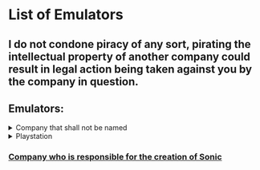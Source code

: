# List of Emulators

## I do not condone piracy of any sort, pirating the intellectual property of another company could result in legal action being taken against you by the company in question.

## Emulators:
<details>
 
<summary>Company that shall not be named</summary>

- [3DS](https://github.com/Emulation-Resources/Emulation/blob/main/Company%20that%20shall%20not%20be%20named/3DS.md)
- [GB/GBC](https://github.com/Emulation-Resources/Emulation/blob/main/Company%20that%20shall%20not%20be%20named/GB%20%2B%20GBC.md)
- [GBA](https://github.com/Emulation-Resources/Emulation/blob/main/Company%20that%20shall%20not%20be%20named/GBA.md)
- [Gamecube](https://github.com/Emulation-Resources/Emulation/blob/main/Company%20that%20shall%20not%20be%20named/Gamecube.md)
- [N64](https://github.com/Emulation-Resources/Emulation/blob/main/Company%20that%20shall%20not%20be%20named/N64.md)
- [NDS](https://github.com/Emulation-Resources/Emulation/blob/main/Company%20that%20shall%20not%20be%20named/NDS.md)
- [NS](https://github.com/Emulation-Resources/Emulation/blob/main/Company%20that%20shall%20not%20be%20named/NS.md)
- [Wii U](https://github.com/Emulation-Resources/Emulation/blob/main/Company%20that%20shall%20not%20be%20named/Wii%20U.md)
- [Wii](https://github.com/Emulation-Resources/Emulation/blob/main/Company%20that%20shall%20not%20be%20named/Wii.md)
  
 </details>

<details>
 
<summary>Playstation</summary>

- [PS1](https://github.com/Emulation-Resources/Emulation/blob/main/Playstation/PS1.md)
- [PS2](https://github.com/Emulation-Resources/Emulation/blob/main/Playstation/PS2.md)
- [PS3](https://github.com/Emulation-Resources/Emulation/blob/main/Playstation/PS3.md)
- [PS4](https://github.com/Emulation-Resources/Emulation/blob/main/Playstation/PS4.md)
- [PSP](https://github.com/Emulation-Resources/Emulation/blob/main/Playstation/PSP.md)
- [PSVITA](https://github.com/Emulation-Resources/Emulation/blob/main/Playstation/PSVITA.md)
  
 </details>

### [Company who is responsible for the creation of Sonic](https://github.com/Emulation-Resources/Emulation/tree/main/Company%20who%20is%20responsible%20for%20the%20creation%20of%20Sonic)

